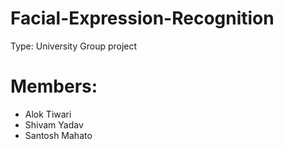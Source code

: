 # Facial-Expression-Recognition
Type: University Group project
# Members: 
- Alok Tiwari
- Shivam Yadav
- Santosh Mahato
